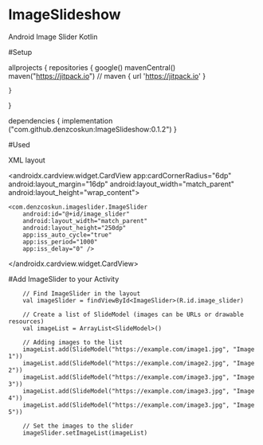 # ImageSlideshow

Android Image Slider Kotlin

#Setup

allprojects {
	   repositories {
        google()
        mavenCentral()
        maven("https://jitpack.io")
      //	maven { url 'https://jitpack.io' }

    }
}

dependencies {
	implementation ("com.github.denzcoskun:ImageSlideshow:0.1.2")
}

#Used

XML layout 

<androidx.cardview.widget.CardView
      app:cardCornerRadius="6dp"
      android:layout_margin="16dp"
      android:layout_width="match_parent"
      android:layout_height="wrap_content">

    <com.denzcoskun.imageslider.ImageSlider
        android:id="@+id/image_slider"
        android:layout_width="match_parent"
        android:layout_height="250dp"
        app:iss_auto_cycle="true"
        app:iss_period="1000"
        app:iss_delay="0" />

  </androidx.cardview.widget.CardView>

#Add ImageSlider to your Activity

        // Find ImageSlider in the layout
        val imageSlider = findViewById<ImageSlider>(R.id.image_slider)

        // Create a list of SlideModel (images can be URLs or drawable resources)
        val imageList = ArrayList<SlideModel>()

        // Adding images to the list
        imageList.add(SlideModel("https://example.com/image1.jpg", "Image 1"))
        imageList.add(SlideModel("https://example.com/image2.jpg", "Image 2"))
        imageList.add(SlideModel("https://example.com/image3.jpg", "Image 3"))
        imageList.add(SlideModel("https://example.com/image3.jpg", "Image 4"))
        imageList.add(SlideModel("https://example.com/image3.jpg", "Image 5"))

        // Set the images to the slider
        imageSlider.setImageList(imageList)




